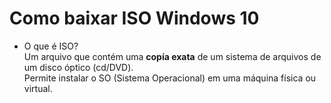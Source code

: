 # Como baixar ISO Windows 10

- O que é ISO?<br>
Um arquivo que contém uma **copía exata** de um sistema de arquivos de um disco óptico (cd/DVD).
<br>Permite instalar o SO (Sistema Operacional) em uma máquina física ou virtual. 
